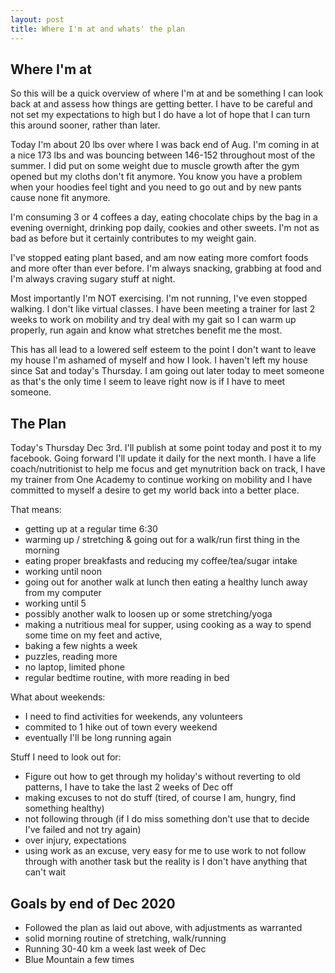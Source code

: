 ```yaml
---
layout: post
title: Where I'm at and whats' the plan
---
```


## Where I'm at

So this will be a quick overview of where I'm at and be something I can look back at and assess how things are getting better. I have to be careful and not set my expectations to high but I do have a lot of hope that I can turn this around sooner, rather than later. 

Today I'm about 20 lbs over where I was back end of Aug. I'm coming in at a nice 173 lbs and was bouncing between 146-152 throughout most of the summer. I did put on some weight due to muscle growth after the gym opened but my cloths don't fit anymore. You know you have a problem when your hoodies feel tight and you need to go out and by new pants cause none fit anymore. 

I'm consuming 3 or 4 coffees a day, eating chocolate chips by the bag in a evening overnight, drinking pop daily, cookies and other sweets. I'm not as bad as before but it certainly contributes to my weight gain. 

I've stopped eating plant based, and am now eating more comfort foods and more ofter than ever before. I'm always snacking, grabbing at food and I'm always craving sugary stuff at night. 

Most importantly I'm NOT exercising. I'm not running, I've even stopped walking. I don't like virtual classes. I have been meeting a trainer for last 2 weeks to work on mobility and try deal with my gait so I can warm up properly, run again and know what stretches benefit me the most. 

This has all lead to a lowered self esteem to the point I don't want to leave my house I'm ashamed of myself and how I look. I haven't left my house since Sat and today's Thursday. I am going out later today to meet someone as that's the only time I seem to leave right now is if I have to meet someone. 

## The Plan

Today's Thursday Dec 3rd. I'll publish at some point today and post it to my facebook. Going forward I'll update it daily for the next month. I have a life coach/nutritionist to help me focus and get mynutrition back on track, I have my trainer from One Academy to continue working on mobility and I have committed to myself a desire to get my world back into a better place. 

That means:

* getting up at a regular time 6:30
* warming up / stretching & going out for a walk/run first thing in the morning
* eating proper breakfasts and reducing my coffee/tea/sugar intake
* working until noon
* going out for another walk at lunch then eating a healthy lunch away from my computer
* working until 5 
* possibly another walk to loosen up or some stretching/yoga 
* making a nutritious meal for supper, using cooking as a way to spend some time on my feet and active, 
* baking a few nights a week
* puzzles, reading more
* no laptop, limited phone 
* regular bedtime routine, with more reading in bed 

What about weekends:

* I need to find activities for weekends, any volunteers
* commited to 1 hike out of town every weekend
* eventually I'll be long running again 

Stuff I need to look out for:

* Figure out how to get through my holiday's without reverting to old patterns, I have to take the last 2 weeks of Dec off
* making excuses to not do stuff (tired, of course I am, hungry, find something healthy)
* not following through (if I do miss something don't use that to decide I've failed and not try again)
* over injury, expectations
* using work as an excuse, very easy for me to use work to not follow through with another task but the reality is I don't have anything that can't wait

## Goals by end of Dec 2020

- Followed the plan as laid out above, with adjustments as warranted
- solid morning routine of stretching, walk/running 
- Running 30-40 km a week last week of Dec
- Blue Mountain a few times 
